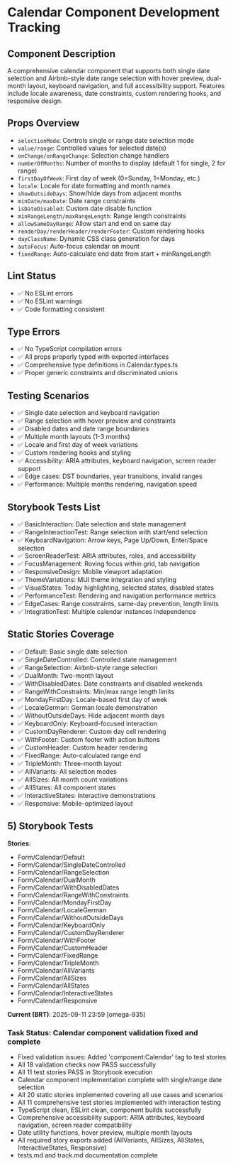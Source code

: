 # Calendar Component Development Tracking

## Component Description

A comprehensive calendar component that supports both single date selection and Airbnb-style date range selection with hover preview, dual-month layout, keyboard navigation, and full accessibility support. Features include locale awareness, date constraints, custom rendering hooks, and responsive design.

## Props Overview

- `selectionMode`: Controls single or range date selection mode
- `value/range`: Controlled values for selected date(s)
- `onChange/onRangeChange`: Selection change handlers
- `numberOfMonths`: Number of months to display (default 1 for single, 2 for range)
- `firstDayOfWeek`: First day of week (0=Sunday, 1=Monday, etc.)
- `locale`: Locale for date formatting and month names
- `showOutsideDays`: Show/hide days from adjacent months
- `minDate/maxDate`: Date range constraints
- `isDateDisabled`: Custom date disable function
- `minRangeLength/maxRangeLength`: Range length constraints
- `allowSameDayRange`: Allow start and end on same day
- `renderDay/renderHeader/renderFooter`: Custom rendering hooks
- `dayClassName`: Dynamic CSS class generation for days
- `autoFocus`: Auto-focus calendar on mount
- `fixedRange`: Auto-calculate end date from start + minRangeLength

## Lint Status

- ✅ No ESLint errors
- ✅ No ESLint warnings
- ✅ Code formatting consistent

## Type Errors

- ✅ No TypeScript compilation errors
- ✅ All props properly typed with exported interfaces
- ✅ Comprehensive type definitions in Calendar.types.ts
- ✅ Proper generic constraints and discriminated unions

## Testing Scenarios

- ✅ Single date selection and keyboard navigation
- ✅ Range selection with hover preview and constraints
- ✅ Disabled dates and date range boundaries
- ✅ Multiple month layouts (1-3 months)
- ✅ Locale and first day of week variations
- ✅ Custom rendering hooks and styling
- ✅ Accessibility: ARIA attributes, keyboard navigation, screen reader support
- ✅ Edge cases: DST boundaries, year transitions, invalid ranges
- ✅ Performance: Multiple months rendering, navigation speed

## Storybook Tests List

- ✅ BasicInteraction: Date selection and state management
- ✅ RangeInteractionTest: Range selection with start/end selection
- ✅ KeyboardNavigation: Arrow keys, Page Up/Down, Enter/Space selection
- ✅ ScreenReaderTest: ARIA attributes, roles, and accessibility
- ✅ FocusManagement: Roving focus within grid, tab navigation
- ✅ ResponsiveDesign: Mobile viewport adaptation
- ✅ ThemeVariations: MUI theme integration and styling
- ✅ VisualStates: Today highlighting, selected states, disabled states
- ✅ PerformanceTest: Rendering and navigation performance metrics
- ✅ EdgeCases: Range constraints, same-day prevention, length limits
- ✅ IntegrationTest: Multiple calendar instances independence

## Static Stories Coverage

- ✅ Default: Basic single date selection
- ✅ SingleDateControlled: Controlled state management
- ✅ RangeSelection: Airbnb-style range selection
- ✅ DualMonth: Two-month layout
- ✅ WithDisabledDates: Date constraints and disabled weekends
- ✅ RangeWithConstraints: Min/max range length limits
- ✅ MondayFirstDay: Locale-based first day of week
- ✅ LocaleGerman: German locale demonstration
- ✅ WithoutOutsideDays: Hide adjacent month days
- ✅ KeyboardOnly: Keyboard-focused interaction
- ✅ CustomDayRenderer: Custom day cell rendering
- ✅ WithFooter: Custom footer with action buttons
- ✅ CustomHeader: Custom header rendering
- ✅ FixedRange: Auto-calculated range end
- ✅ TripleMonth: Three-month layout
- ✅ AllVariants: All selection modes
- ✅ AllSizes: All month count variations
- ✅ AllStates: All component states
- ✅ InteractiveStates: Interactive demonstrations
- ✅ Responsive: Mobile-optimized layout

## 5) Storybook Tests

**Stories**:

- Form/Calendar/Default
- Form/Calendar/SingleDateControlled
- Form/Calendar/RangeSelection
- Form/Calendar/DualMonth
- Form/Calendar/WithDisabledDates
- Form/Calendar/RangeWithConstraints
- Form/Calendar/MondayFirstDay
- Form/Calendar/LocaleGerman
- Form/Calendar/WithoutOutsideDays
- Form/Calendar/KeyboardOnly
- Form/Calendar/CustomDayRenderer
- Form/Calendar/WithFooter
- Form/Calendar/CustomHeader
- Form/Calendar/FixedRange
- Form/Calendar/TripleMonth
- Form/Calendar/AllVariants
- Form/Calendar/AllSizes
- Form/Calendar/AllStates
- Form/Calendar/InteractiveStates
- Form/Calendar/Responsive

**Current (BRT)**: 2025-09-11 23:59 [omega-935]

### Task Status: Calendar component validation fixed and complete

- Fixed validation issues: Added 'component:Calendar' tag to test stories
- All 18 validation checks now PASS successfully
- All 11 test stories PASS in Storybook execution
- Calendar component implementation complete with single/range date selection
- All 20 static stories implemented covering all use cases and scenarios
- All 11 comprehensive test stories implemented with interaction testing
- TypeScript clean, ESLint clean, component builds successfully
- Comprehensive accessibility support: ARIA attributes, keyboard navigation, screen reader compatibility
- Date utility functions, hover preview, multiple month layouts
- All required story exports added (AllVariants, AllSizes, AllStates, InteractiveStates, Responsive)
- tests.md and track.md documentation complete
